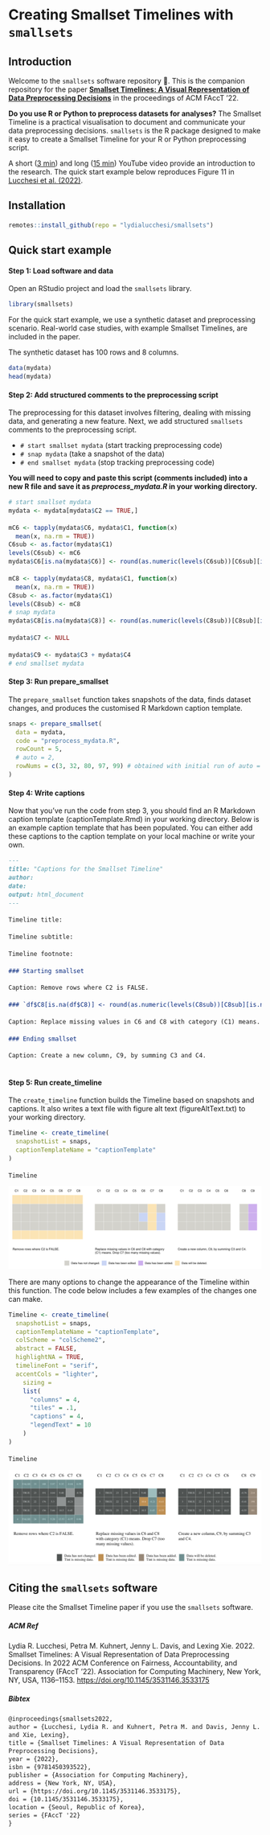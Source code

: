Creating Smallset Timelines with `smallsets`
================

## Introduction

Welcome to the `smallsets` software repository 👋. This is the companion
repository for the paper [**Smallset Timelines: A Visual Representation
of Data Preprocessing Decisions**](https://arxiv.org/abs/2206.04875) in
the proceedings of ACM FAccT ’22.

**Do you use R or Python to preprocess datasets for analyses?** The
Smallset Timeline is a practical visualisation to document and
communicate your data preprocessing decisions. `smallsets` is the R
package designed to make it easy to create a Smallset Timeline for your
R or Python preprocessing script.

A short ([3 min](https://www.youtube.com/watch?v=_fpn02h3IUo)) and long
([15 min](https://www.youtube.com/watch?v=I_ksOv6rj1Y)) YouTube video
provide an introduction to the research. The quick start example below
reproduces Figure 11 in [Lucchesi et
al. (2022)](https://arxiv.org/abs/2206.04875).

## Installation

``` r
remotes::install_github(repo = "lydialucchesi/smallsets")
```

## Quick start example

#### Step 1: Load software and data

Open an RStudio project and load the `smallsets` library.

``` r
library(smallsets)
```

For the quick start example, we use a synthetic dataset and
preprocessing scenario. Real-world case studies, with example Smallset
Timelines, are included in the paper.

The synthetic dataset has 100 rows and 8 columns.

``` r
data(mydata)
head(mydata)
```

#### Step 2: Add structured comments to the preprocessing script

The preprocessing for this dataset involves filtering, dealing with
missing data, and generating a new feature. Next, we add structured
`smallsets` comments to the preprocessing script.

-   `# start smallset mydata` (start tracking preprocessing code)
-   `# snap mydata` (take a snapshot of the data)
-   `# end smallset mydata` (stop tracking preprocessing code)

**You will need to copy and paste this script (comments included) into a
new R file and save it as *preprocess_mydata.R* in your working
directory.**

``` r
# start smallset mydata
mydata <- mydata[mydata$C2 == TRUE,]

mC6 <- tapply(mydata$C6, mydata$C1, function(x)
  mean(x, na.rm = TRUE))
C6sub <- as.factor(mydata$C1)
levels(C6sub) <- mC6
mydata$C6[is.na(mydata$C6)] <- round(as.numeric(levels(C6sub))[C6sub][is.na(mydata$C6)], 2)

mC8 <- tapply(mydata$C8, mydata$C1, function(x)
  mean(x, na.rm = TRUE))
C8sub <- as.factor(mydata$C1)
levels(C8sub) <- mC8
# snap mydata
mydata$C8[is.na(mydata$C8)] <- round(as.numeric(levels(C8sub))[C8sub][is.na(mydata$C8)], 2)

mydata$C7 <- NULL

mydata$C9 <- mydata$C3 + mydata$C4
# end smallset mydata
```

#### Step 3: Run prepare_smallset

The `prepare_smallset` function takes snapshots of the data, finds
dataset changes, and produces the customised R Markdown caption
template.

``` r
snaps <- prepare_smallset(
  data = mydata,
  code = "preprocess_mydata.R",
  rowCount = 5,
  # auto = 2,
  rowNums = c(3, 32, 80, 97, 99) # obtained with initial run of auto = 2 (optimisation model)
)
```

#### Step 4: Write captions

Now that you’ve run the code from step 3, you should find an R Markdown
caption template (captionTemplate.Rmd) in your working directory. Below
is an example caption template that has been populated. You can either
add these captions to the caption template on your local machine or
write your own.

``` markdown
---
title: "Captions for the Smallset Timeline"
author: 
date: 
output: html_document
---

Timeline title: 

Timeline subtitle: 

Timeline footnote: 

### Starting smallset

Caption: Remove rows where C2 is FALSE.

### `df$C8[is.na(df$C8)] <- round(as.numeric(levels(C8sub))[C8sub][is.na(df$C8)], 2)`

Caption: Replace missing values in C6 and C8 with category (C1) means. Drop C7 (too many missing values).

### Ending smallset

Caption: Create a new column, C9, by summing C3 and C4.
 
```

#### Step 5: Run create_timeline

The `create_timeline` function builds the Timeline based on snapshots
and captions. It also writes a text file with figure alt text
(figureAltText.txt) to your working directory.

``` r
Timeline <- create_timeline(
  snapshotList = snaps,
  captionTemplateName = "captionTemplate"
)

Timeline
```

![](man/figures/Timeline1.png)

There are many options to change the appearance of the Timeline within
this function. The code below includes a few examples of the changes one
can make.

``` r
Timeline <- create_timeline(
  snapshotList = snaps,
  captionTemplateName = "captionTemplate",
  colScheme = "colScheme2",
  abstract = FALSE,
  highlightNA = TRUE,
  timelineFont = "serif",
  accentCols = "lighter",
    sizing =
    list(
      "columns" = 4,
      "tiles" = .1,
      "captions" = 4,
      "legendText" = 10
    )
)

Timeline
```

![](man/figures/Timeline2.png)

## Citing the `smallsets` software

Please cite the Smallset Timeline paper if you use the `smallsets`
software.

##### ACM Ref

Lydia R. Lucchesi, Petra M. Kuhnert, Jenny L. Davis, and Lexing Xie.
2022. Smallset Timelines: A Visual Representation of Data Preprocessing
Decisions. In 2022 ACM Conference on Fairness, Accountability, and
Transparency (FAccT ’22). Association for Computing Machinery, New York,
NY, USA, 1136–1153. <https://doi.org/10.1145/3531146.3533175>

##### Bibtex

    @inproceedings{smallsets2022, 
    author = {Lucchesi, Lydia R. and Kuhnert, Petra M. and Davis, Jenny L. and Xie, Lexing}, 
    title = {Smallset Timelines: A Visual Representation of Data Preprocessing Decisions}, 
    year = {2022}, 
    isbn = {9781450393522}, 
    publisher = {Association for Computing Machinery}, 
    address = {New York, NY, USA}, 
    url = {https://doi.org/10.1145/3531146.3533175}, 
    doi = {10.1145/3531146.3533175}, 
    location = {Seoul, Republic of Korea}, 
    series = {FAccT '22}
    }
